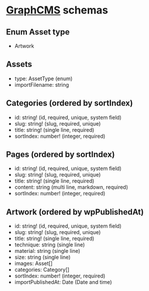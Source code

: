 # [GraphCMS](https://graphcms.com/) schemas

## Enum Asset type

* Artwork

## Assets

* type: AssetType (enum)
* importFilename: string

## Categories (ordered by sortIndex)

* id: string! (id, required, unique, system field)
* slug: string! (slug, required, unique)
* title: string! (single line, required)
* sortIndex: number! (integer, required)

## Pages (ordered by sortIndex)

* id: string! (id, required, unique, system field)
* slug: string! (slug, required, unique)
* title: string! (single line, required)
* content: string (multi line, markdown, required)
* sortIndex: number! (integer, required)

## Artwork (ordered by wpPublishedAt)

* id: string! (id, required, unique, system field)
* slug: string! (slug, required, unique)
* title: string! (single line, required)
* technique: string (single line)
* material: string (single line)
* size: string (single line)
* images: Asset[]
* categories: Category[]
* sortIndex: number! (integer, required)
* importPublishedAt: Date (Date and time)
